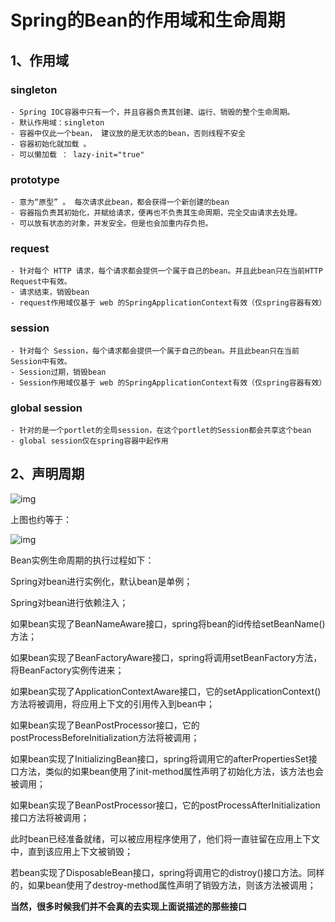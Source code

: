 # Spring的Bean的作用域和生命周期



## 1、作用域

### singleton

```
- Spring IOC容器中只有一个，并且容器负责其创建、运行、销毁的整个生命周期。
- 默认作用域：singleton
- 容器中仅此一个bean， 建议放的是无状态的bean，否则线程不安全
- 容器初始化就加载 。 
- 可以懒加载 ： lazy-init="true" 
```

### prototype

```
- 意为“原型” 。 每次请求此bean，都会获得一个新创建的bean 
- 容器指负责其初始化，并赋给请求，便再也不负责其生命周期，完全交由请求去处理。
- 可以放有状态的对象，并发安全。但是也会加重内存负担。
```

### request

```
- 针对每个 HTTP 请求，每个请求都会提供一个属于自己的bean。并且此bean只在当前HTTP Request中有效。
- 请求结束，销毁bean
- request作用域仅基于 web 的SpringApplicationContext有效（仅spring容器有效）
```

### session

```
- 针对每个 Session，每个请求都会提供一个属于自己的bean。并且此bean只在当前Session中有效。
- Session过期，销毁bean
- Session作用域仅基于 web 的SpringApplicationContext有效（仅spring容器有效）
```

### global session

```
- 针对的是一个portlet的全局session，在这个portlet的Session都会共享这个bean
- global session仅在spring容器中起作用
```



## 2、声明周期



![img](https://img-blog.csdn.net/20160417164808359?watermark/2/text/aHR0cDovL2Jsb2cuY3Nkbi5uZXQv/font/5a6L5L2T/fontsize/400/fill/I0JBQkFCMA==/dissolve/70/gravity/Center)

上图也约等于：

![img](https://upload-images.jianshu.io/upload_images/4638441-05bf2b9b2f2a01d4.png?imageMogr2/auto-orient/strip%7CimageView2/2/w/1240)

Bean实例生命周期的执行过程如下：

Spring对bean进行实例化，默认bean是单例；

Spring对bean进行依赖注入；

如果bean实现了BeanNameAware接口，spring将bean的id传给setBeanName()方法；

如果bean实现了BeanFactoryAware接口，spring将调用setBeanFactory方法，将BeanFactory实例传进来；

如果bean实现了ApplicationContextAware接口，它的setApplicationContext()方法将被调用，将应用上下文的引用传入到bean中；

如果bean实现了BeanPostProcessor接口，它的postProcessBeforeInitialization方法将被调用；

如果bean实现了InitializingBean接口，spring将调用它的afterPropertiesSet接口方法，类似的如果bean使用了init-method属性声明了初始化方法，该方法也会被调用；

如果bean实现了BeanPostProcessor接口，它的postProcessAfterInitialization接口方法将被调用；

此时bean已经准备就绪，可以被应用程序使用了，他们将一直驻留在应用上下文中，直到该应用上下文被销毁；

若bean实现了DisposableBean接口，spring将调用它的distroy()接口方法。同样的，如果bean使用了destroy-method属性声明了销毁方法，则该方法被调用；



**当然，很多时候我们并不会真的去实现上面说描述的那些接口**

